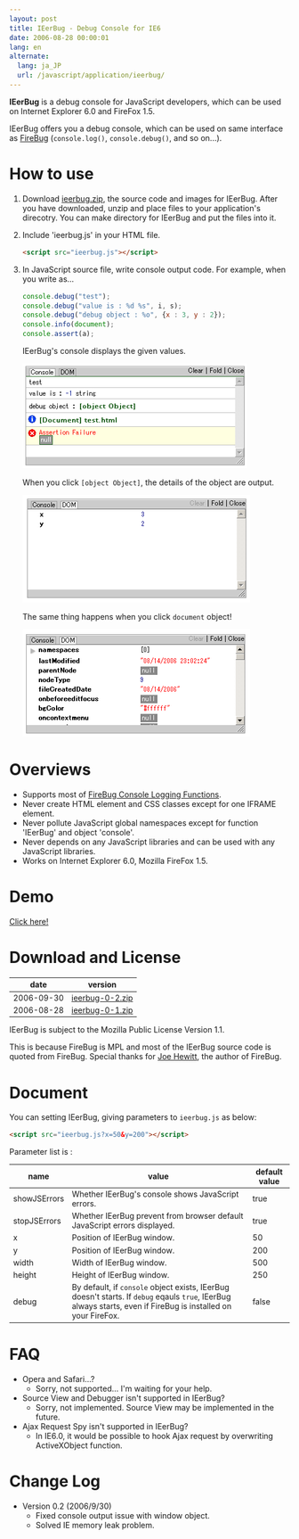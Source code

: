 ```yaml
---
layout: post
title: IEerBug - Debug Console for IE6
date: 2006-08-28 00:00:01
lang: en
alternate:
  lang: ja_JP
  url: /javascript/application/ieerbug/
---
```

**IEerBug** is a debug console for JavaScript developers, which can be used on Internet Explorer 6.0 and FireFox 1.5.

IEerBug offers you a debug console, which can be used on same interface as [FireBug](https://addons.mozilla.org/firefox/1843/) (`console.log()`, `console.debug()`, and so on...).


How to use
==========

1. Download <a href="ieerbug-0-2.zip">ieerbug.zip</a>, the source code and images for IEerBug. After you have downloaded, unzip and place files to your application's direcotry. You can make directory for IEerBug and put the files into it.

2. Include 'ieerbug.js' in your HTML file.

   ```html
   <script src="ieerbug.js"></script>
   ```

3. In JavaScript source file, write console output code. For example, when you write as...

   ```javascript
   console.debug("test");
   console.debug("value is : %d %s", i, s);
   console.debug("debug object : %o", {x : 3, y : 2});
   console.info(document);
   console.assert(a);
   ```

   IEerBug's console displays the given values.

   <img src="screen1.gif" width="403" height="188">

   When you click `[object Object]`, the details of the object are output.

   <img src="screen2.gif" width="409" height="193">

   The same thing happens when you click `document` object!

   <img src="screen3.gif" width="409" height="193">

Overviews
=========

* Supports most of <a href="http://joehewitt.com/software/firebug/docs.php">FireBug Console Logging Functions</a>.
* Never create HTML element and CSS classes except for one IFRAME element.
* Never pollute JavaScript global namespaces except for function 'IEerBug' and object 'console'.
* Never depends on any JavaScript libraries and can be used with any JavaScript libraries.
* Works on Internet Explorer 6.0, Mozilla FireFox 1.5.

Demo
====

<a href="demo/">Click here!</a>


Download and License
====================

date      |version
----------|---------------------------------------------
2006-09-30|<a href="ieerbug-0-2.zip">ieerbug-0-2.zip</a>
2006-08-28|<a href="ieerbug-0-1.zip">ieerbug-0-1.zip</a>

IEerBug is subject to the Mozilla Public License Version 1.1.

This is because FireBug is MPL and most of the IEerBug source code is quoted from FireBug. Special thanks for <a href="http://www.joehewitt.com/">Joe Hewitt</a>, the author of FireBug.


Document
========

You can setting IEerBug, giving parameters to `ieerbug.js` as below:

```html
<script src="ieerbug.js?x=50&y=200"></script>
```

Parameter list is :

name|value|default value
----|-----|-------------
showJSErrors|Whether IEerBug's console shows JavaScript errors.|true
stopJSErrors|Whether IEerBug prevent from browser default JavaScript errors displayed.|true
x|Position of IEerBug window.|50
y|Position of IEerBug window.|200
width|Width of IEerBug window.|500
height|Height of IEerBug window.|250
debug|By default, if `console` object exists, IEerBug doesn't starts. If `debug` eqauls `true`, IEerBug always starts, even if FireBug is installed on your FireFox.|false

FAQ
===

* Opera and Safari...?
  * Sorry, not supported... I'm waiting for your help.
* Source View and Debugger isn't supported in IEerBug?
  * Sorry, not implemented. Source View may be implemented in the future.
* Ajax Request Spy isn't supported in IEerBug?
  * In IE6.0, it would be possible to hook Ajax request by overwriting ActiveXObject function.

Change Log
==========

* Version 0.2 (2006/9/30)
  * Fixed console output issue with window object.
  * Solved IE memory leak problem.
